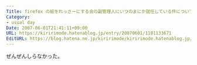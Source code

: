 ```yaml
---
Title: firefox の絵をれっさーにする会の副管理人にいつのまにか就任している件について
Category:
- usual day
Date: 2007-06-01T21:41:11+09:00
URL: https://kiririmode.hatenablog.jp/entry/20070601/1181133671
EditURL: https://blog.hatena.ne.jp/kiririmode/kiririmode.hatenablog.jp/atom/entry/8454420450078217283
---
```



ぜんぜんしらなかった。
